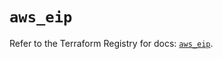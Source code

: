 # `aws_eip`

Refer to the Terraform Registry for docs: [`aws_eip`](https://registry.terraform.io/providers/hashicorp/aws/6.6.0/docs/resources/eip).
